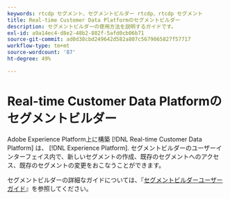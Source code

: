 ```yaml
---
keywords: rtcdp セグメント、セグメントビルダー rtcdp、rtcdp セグメント
title: Real-time Customer Data Platformのセグメントビルダー
description: セグメントビルダーの使用方法を説明するガイドです。
exl-id: a9a14ec4-d8e2-48b2-882f-5afd0cb06b71
source-git-commit: ad0d38cbd249642d582a807c5679065827f57717
workflow-type: tm+mt
source-wordcount: '87'
ht-degree: 49%

---
```


# Real-time Customer Data Platformのセグメントビルダー

Adobe Experience Platform上に構築 [!DNL Real-time Customer Data Platform] は、 [!DNL Experience Platform]. セグメントビルダーのユーザーインターフェイス内で、新しいセグメントの作成、既存のセグメントへのアクセス、既存のセグメントの変更をおこなうことができます。

セグメントビルダーの詳細なガイドについては、『[セグメントビルダーユーザーガイド](../../segmentation/ui/segment-builder.md)』を参照してください。
